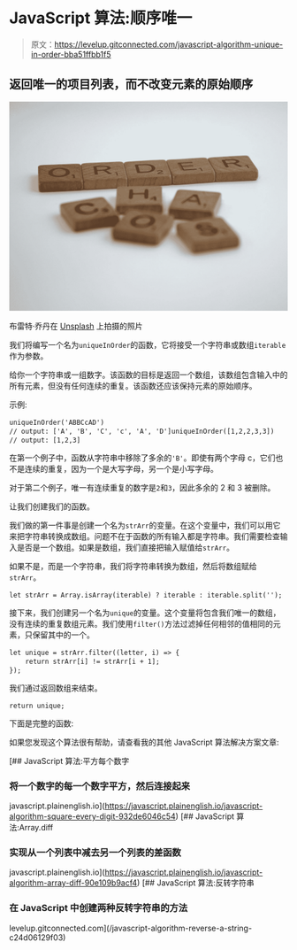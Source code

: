 # JavaScript 算法:顺序唯一

> 原文：<https://levelup.gitconnected.com/javascript-algorithm-unique-in-order-bba51ffbb1f5>

## 返回唯一的项目列表，而不改变元素的原始顺序

![](img/c41a623456de8245bde587aea442670a.png)

布雷特·乔丹在 [Unsplash](https://unsplash.com?utm_source=medium&utm_medium=referral) 上拍摄的照片

我们将编写一个名为`uniqueInOrder`的函数，它将接受一个字符串或数组`iterable`作为参数。

给你一个字符串或一组数字。该函数的目标是返回一个数组，该数组包含输入中的所有元素，但没有任何连续的重复。该函数还应该保持元素的原始顺序。

示例:

```
uniqueInOrder('ABBCcAD')
// output: ['A', 'B', 'C', 'c', 'A', 'D']uniqueInOrder([1,2,2,3,3])
// output: [1,2,3]
```

在第一个例子中，函数从字符串中移除了多余的`'B'`。即使有两个字母 c，它们也不是连续的重复，因为一个是大写字母，另一个是小写字母。

对于第二个例子，唯一有连续重复的数字是`2`和`3`，因此多余的 2 和 3 被删除。

让我们创建我们的函数。

我们做的第一件事是创建一个名为`strArr`的变量。在这个变量中，我们可以用它来把字符串转换成数组。问题不在于函数的所有输入都是字符串。我们需要检查输入是否是一个数组。如果是数组，我们直接把输入赋值给`strArr`。

如果不是，而是一个字符串，我们将字符串转换为数组，然后将数组赋给`strArr`。

```
let strArr = Array.isArray(iterable) ? iterable : iterable.split('');
```

接下来，我们创建另一个名为`unique`的变量。这个变量将包含我们唯一的数组，没有连续的重复数组元素。我们使用`filter()`方法过滤掉任何相邻的值相同的元素，只保留其中的一个。

```
let unique = strArr.filter((letter, i) => {
    return strArr[i] != strArr[i + 1];
});
```

我们通过返回数组来结束。

```
return unique;
```

下面是完整的函数:

如果您发现这个算法很有帮助，请查看我的其他 JavaScript 算法解决方案文章:

[](https://javascript.plainenglish.io/javascript-algorithm-square-every-digit-932de6046c54) [## JavaScript 算法:平方每个数字

### 将一个数字的每一个数字平方，然后连接起来

javascript.plainenglish.io](https://javascript.plainenglish.io/javascript-algorithm-square-every-digit-932de6046c54) [](https://javascript.plainenglish.io/javascript-algorithm-array-diff-90e109b9acf4) [## JavaScript 算法:Array.diff

### 实现从一个列表中减去另一个列表的差函数

javascript.plainenglish.io](https://javascript.plainenglish.io/javascript-algorithm-array-diff-90e109b9acf4) [](/javascript-algorithm-reverse-a-string-c24d06129f03) [## JavaScript 算法:反转字符串

### 在 JavaScript 中创建两种反转字符串的方法

levelup.gitconnected.com](/javascript-algorithm-reverse-a-string-c24d06129f03)